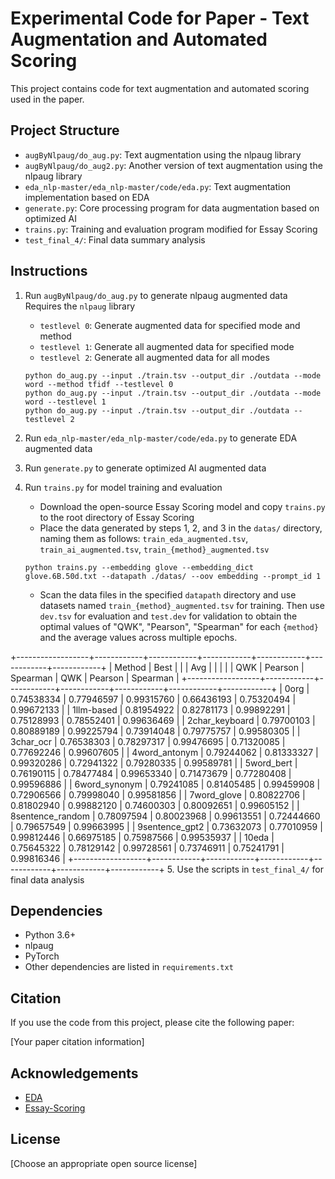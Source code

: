 # Experimental Code for Paper - Text Augmentation and Automated Scoring

This project contains code for text augmentation and automated scoring used in the paper.

## Project Structure

- `augByNlpaug/do_aug.py`: Text augmentation using the nlpaug library
- `augByNlpaug/do_aug2.py`: Another version of text augmentation using the nlpaug library
- `eda_nlp-master/eda_nlp-master/code/eda.py`: Text augmentation implementation based on EDA
- `generate.py`: Core processing program for data augmentation based on optimized AI
- `trains.py`: Training and evaluation program modified for Essay Scoring
- `test_final_4/`: Final data summary analysis

## Instructions

1. Run `augByNlpaug/do_aug.py` to generate nlpaug augmented data
   Requires the `nlpaug` library
   - `testlevel 0`: Generate augmented data for specified mode and method
   - `testlevel 1`: Generate all augmented data for specified mode
   - `testlevel 2`: Generate all augmented data for all modes
   
   ```
   python do_aug.py --input ./train.tsv --output_dir ./outdata --mode word --method tfidf --testlevel 0
   python do_aug.py --input ./train.tsv --output_dir ./outdata --mode word --testlevel 1
   python do_aug.py --input ./train.tsv --output_dir ./outdata --testlevel 2
   ```

2. Run `eda_nlp-master/eda_nlp-master/code/eda.py` to generate EDA augmented data

3. Run `generate.py` to generate optimized AI augmented data

4. Run `trains.py` for model training and evaluation
   - Download the open-source Essay Scoring model and copy `trains.py` to the root directory of Essay Scoring
   - Place the data generated by steps 1, 2, and 3 in the `datas/` directory, naming them as follows: `train_eda_augmented.tsv`, `train_ai_augmented.tsv`, `train_{method}_augmented.tsv`
   
   ```
   python trains.py --embedding glove --embedding_dict glove.6B.50d.txt --datapath ./datas/ --oov embedding --prompt_id 1
   ```
   - Scan the data files in the specified `datapath` directory and use datasets named `train_{method}_augmented.tsv` for training. Then use `dev.tsv` for evaluation and `test.dev` for validation to obtain the optimal values of "QWK", "Pearson", "Spearman" for each `{method}` and the average values across multiple epochs.
   
+------------------+------------+------------+------------+------------+------------+------------+
| Method           | Best       |            |            | Avg        |            |            |
|                  | QWK        | Pearson    | Spearman   | QWK        | Pearson    | Spearman   |
+------------------+------------+------------+------------+------------+------------+------------+
| 0org             | 0.74538334 | 0.77946597 | 0.99315760 | 0.66436193 | 0.75320494 | 0.99672133 |
| 1llm-based       | 0.81954922 | 0.82781173 | 0.99892291 | 0.75128993 | 0.78552401 | 0.99636469 |
| 2char_keyboard   | 0.79700103 | 0.80889189 | 0.99225794 | 0.73914048 | 0.79775757 | 0.99580305 |
| 3char_ocr        | 0.76538303 | 0.78297317 | 0.99476695 | 0.71320085 | 0.77692246 | 0.99607605 |
| 4word_antonym    | 0.79244062 | 0.81333327 | 0.99320286 | 0.72941322 | 0.79280335 | 0.99589781 |
| 5word_bert       | 0.76190115 | 0.78477484 | 0.99653340 | 0.71473679 | 0.77280408 | 0.99596886 |
| 6word_synonym    | 0.79241085 | 0.81405485 | 0.99459908 | 0.72906566 | 0.79998040 | 0.99581856 |
| 7word_glove      | 0.80822706 | 0.81802940 | 0.99882120 | 0.74600303 | 0.80092651 | 0.99605152 |
| 8sentence_random | 0.78097594 | 0.80023968 | 0.99613551 | 0.72444660 | 0.79657549 | 0.99663995 |
| 9sentence_gpt2   | 0.73632073 | 0.77010959 | 0.99812446 | 0.66975185 | 0.75987566 | 0.99535937 |
| 10eda            | 0.75645322 | 0.78129142 | 0.99728561 | 0.73746911 | 0.75241791 | 0.99816346 |
+------------------+------------+------------+------------+------------+------------+------------+
5. Use the scripts in `test_final_4/` for final data analysis

## Dependencies

- Python 3.6+
- nlpaug
- PyTorch
- Other dependencies are listed in `requirements.txt`

## Citation

If you use the code from this project, please cite the following paper:

[Your paper citation information]

## Acknowledgements

- [EDA](https://github.com/jasonwei20/eda_nlp)
- [Essay-Scoring](https://github.com/zifengcheng/Essay-Scoring)

## License

[Choose an appropriate open source license]